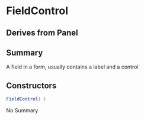 # FieldControl

## Derives from Panel

## Summary

A field in a form, usually contains a label and a control
## Constructors

```c#
FieldControl( ) 
```
No Summary
